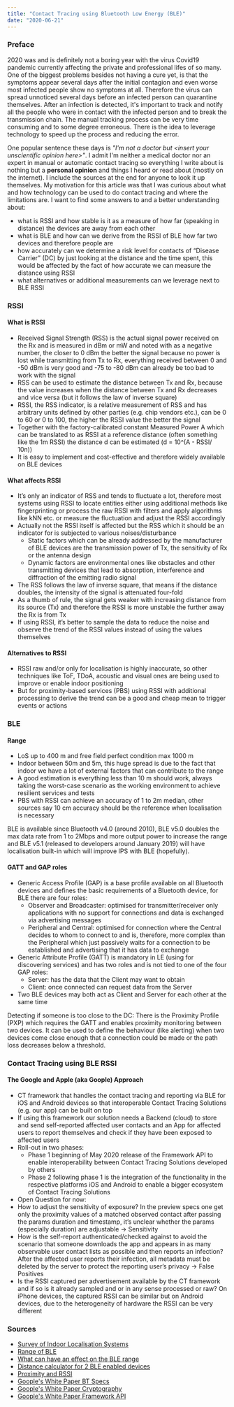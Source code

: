 ```yaml
---
title: "Contact Tracing using Bluetooth Low Energy (BLE)"
date: "2020-06-21"
---
```


### Preface

2020 was and is definitely not a boring year with the virus Covid19 pandemic currently affecting the private and professional lifes of so many. One of the biggest problems besides not having a cure yet, is that the symptoms appear several days after the initial contagion and even worse most infected people show no symptoms at all. Therefore the virus can spread unnoticed several days before an infected person can quarantine themselves. After an infection is detected, it's important to track and notify all the people who were in contact with the infected person and to break the transmission chain. The manual tracking process can be very time consuming and to some degree erroneous. There is the idea to leverage technology to speed up the process and reducing the error.

One popular sentence these days is _"I'm not a doctor but \<insert your unscientific opinion here\>"_. I admit I'm neither a medical doctor nor an expert in manual or automatic contact tracing so everything I write about is nothing but a **personal opinion** and things I heard or read about (mostly on the internet). I include the sources at the end for anyone to look it up themselves.
My motivation for this article was that I was curious about what and how technology can be used to do contact tracing and where the limitations are. I want to find some answers to and a better understanding about:

- what is RSSI and how stable is it as a measure of how far (speaking in distance) the devices are away from each other
- what is BLE and how can we derive from the RSSI of BLE how far two devices and therefore people are
- how accurately can we determine a risk level for contacts of “Disease Carrier” (DC) by just looking at the distance and the time spent, this would be affected by the fact of how accurate we can measure the distance using RSSI
- what alternatives or additional measurements can we leverage next to BLE RSSI

### RSSI

#### What is RSSI

- Received Signal Strength (RSS) is the actual signal power received on the Rx and is measured in dBm or mW and noted with as a negative number, the closer to 0 dBm the better the signal because no power is lost while transmitting from Tx to Rx, everything received between 0 and -50 dBm is very good and -75 to -80 dBm can already be too bad to work with the signal
- RSS can be used to estimate the distance between Tx and Rx, because the value increases when the distance between Tx and Rx decreases and vice versa (but it follows the law of inverse square)
- RSSI, the RSS indicator, is a relative measurement of RSS and has arbitrary units defined by other parties (e.g. chip vendors etc.), can be 0 to 60 or 0 to 100, the higher the RSSI value the better the signal
- Together with the factory-calibrated constant Measured Power A which can be translated to as RSSI at a reference distance (often something like the 1m RSSI) the distance d can be estimated (d = 10^(A - RSSI/ 10n))
- It is easy to implement and cost-effective and therefore widely available on BLE devices

#### What affects RSSI

- It’s only an indicator of RSS and tends to fluctuate a lot, therefore most systems using RSSI to locate entities either using additional methods like fingerprinting or process the raw RSSI with filters and apply algorithms like kNN etc. or measure the fluctuation and adjust the RSSI accordingly
- Actually not the RSSI itself is affected but the RSS which it should be an indicator for is subjected to various noises/disturbance
  - Static factors which can be already addressed by the manufacturer of BLE devices are the transmission power of Tx, the sensitivity of Rx or the antenna design
  - Dynamic factors are environmental ones like obstacles and other transmitting devices that lead to absorption, interference and diffraction of the emitting radio signal
- The RSS follows the law of inverse square, that means if the distance doubles, the intensity of the signal is attenuated four-fold
- As a thumb of rule, the signal gets weaker with increasing distance from its source (Tx) and therefore the RSSI is more unstable the further away the Rx is from Tx
- If using RSSI, it’s better to sample the data to reduce the noise and observe the trend of the RSSI values instead of using the values themselves

#### Alternatives to RSSI

- RSSI raw and/or only for localisation is highly inaccurate, so other techniques like ToF, TDoA, acoustic and visual ones are being used to improve or enable indoor positioning
- But for proximity-based services (PBS) using RSSI with additional processing to derive the trend can be a good and cheap mean to trigger events or actions

### BLE

#### Range

- LoS up to 400 m and free field perfect condition max 1000 m
- Indoor between 50m and 5m, this huge spread is due to the fact that indoor we have a lot of external factors that can contribute to the range
- A good estimation is everything less than 10 m should work, always taking the worst-case scenario as the working environment to achieve resilient services and tests
- PBS with RSSI can achieve an accuracy of 1 to 2m median, other sources say 10 cm accuracy should be the reference when localisation is necessary

BLE is available since Bluetooth v4.0 (around 2010), BLE v5.0 doubles the max data rate from 1 to 2Mbps and more output power to increase the range and BLE v5.1 (released to developers around January 2019) will have localisation built-in which will improve IPS with BLE (hopefully).

#### GATT and GAP roles

- Generic Access Profile (GAP) is a base profile available on all Bluetooth devices and defines the basic requirements of a Bluetooth device, for BLE there are four roles:
  - Observer and Broadcaster: optimised for transmitter/receiver only applications with no support for connections and data is exchanged via advertising messages
  - Peripheral and Central: optimised for connection where the Central decides to whom to connect to and is, therefore, more complex than the Peripheral which just passively waits for a connection to be established and advertising that it has data to exchange
- Generic Attribute Profile (GATT) is mandatory in LE (using for discovering services) and has two roles and is not tied to one of the four GAP roles:
  - Server: has the data that the Client may want to obtain
  - Client: once connected can request data from the Server
- Two BLE devices may both act as Client and Server for each other at the same time

Detecting if someone is too close to the DC: There is the Proximity Profile (PXP) which requires the GATT and enables proximity monitoring between two devices. It can be used to define the behaviour (like alerting) when two devices come close enough that a connection could be made or the path loss decreases below a threshold.

### Contact Tracing using BLE RSSI

#### The Google and Apple (aka Goople) Approach

- CT framework that handles the contact tracing and reporting via BLE for iOS and Android devices so that interoperable Contact Tracing Solutions (e.g. our app) can be built on top
- If using this framework our solution needs a Backend (cloud) to store and send self-reported affected user contacts and an App for affected users to report themselves and check if they have been exposed to affected users
- Roll-out in two phases:
  - Phase 1 beginning of May 2020 release of the Framework API to enable interoperability between Contact Tracing Solutions developed by others
  - Phase 2 following phase 1 is the integration of the functionality in the respective platforms iOS and Android to enable a bigger ecosystem of Contact Tracing Solutions
- Open Question for now:
- How to adjust the sensitivity of exposure? In the preview specs one get only the proximity values of a matched observed contact after passing the params duration and timestamp, it’s unclear whether the params (especially duration) are adjustable → Sensitivity
- How is the self-report authenticated/checked against to avoid the scenario that someone downloads the app and appears in as many observable user contact lists as possible and then reports an infection? After the affected user reports their infection, all metadata must be deleted by the server to protect the reporting user’s privacy → False Positives
- Is the RSSI captured per advertisement available by the CT framework and if so is it already sampled and or in any sense processed or raw? On iPhone devices, the captured RSSI can be similar but on Android devices, due to the heterogeneity of hardware the RSSI can be very different

### Sources

- [Survey of Indoor Localisation Systems](https://arxiv.org/pdf/1709.01015.pdf)
- [Range of BLE](https://blog.nordicsemi.com/getconnected/things-you-should-know-about-bluetooth-range)
- [What can have an effect on the BLE range](https://electronics.stackexchange.com/questions/441104/whats-the-ble-range)
- [Distance calculator for 2 BLE enabled devices](https://www.bluetooth.com/learn-about-bluetooth/bluetooth-technology/range/#estimator)
- [Proximity and RSSI](https://www.bluetooth.com/blog/proximity-and-rssi/)
- [Goople's White Paper BT Specs](https://covid19-static.cdn-apple.com/applications/covid19/current/static/contact-tracing/pdf/ContactTracing-BluetoothSpecificationv1.1.pdf)
- [Goople's White Paper Cryptography](https://covid19-static.cdn-apple.com/applications/covid19/current/static/contact-tracing/pdf/ContactTracing-CryptographySpecification.pdf)
- [Goople's White Paper Framework API](https://covid19-static.cdn-apple.com/applications/covid19/current/static/contact-tracing/pdf/ContactTracing-FrameworkDocumentation.pdf)

